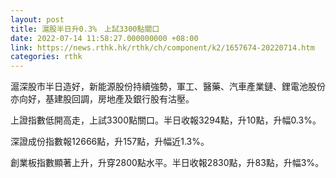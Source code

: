 ```yaml
---
layout: post
title: 滬股半日升0.3%　上試3300點關口
date: 2022-07-14 11:58:27.000000000 +08:00
link: https://news.rthk.hk/rthk/ch/component/k2/1657674-20220714.htm
categories: rthk
---
```


滬深股市半日造好，新能源股份持續強勢，軍工、醫藥、汽車產業鏈、鋰電池股份亦向好，基建股回調，房地產及銀行股有沽壓。

上證指數低開高走，上試3300點關口。半日收報3294點，升10點，升幅0.3%。

深證成份指數報12666點，升157點，升幅近1.3%。

創業板指數顯著上升，升穿2800點水平。半日收報2830點，升83點，升幅3%。
